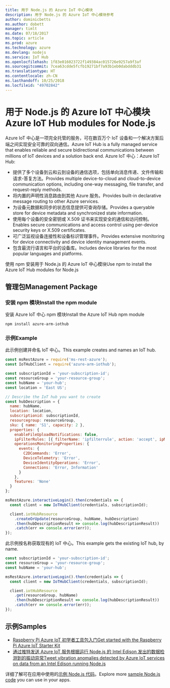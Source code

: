 ```yaml
---
title: 用于 Node.js 的 Azure IoT 中心模块
description: 用于 Node.js 的 Azure IoT 中心模块参考
author: dominicbetts
ms.author: dobett
manager: timlt
ms.date: 07/18/2017
ms.topic: article
ms.prod: azure
ms.technology: azure
ms.devlang: nodejs
ms.service: IoT Hub
ms.openlocfilehash: 1f83e016023722f149384ac015726e9257a9f3af
ms.sourcegitcommit: 7cea63cdde5fcfb19271bf7a93b1eb0dabdddb31
ms.translationtype: HT
ms.contentlocale: zh-CN
ms.lasthandoff: 10/25/2018
ms.locfileid: "49702842"
---
```

# <a name="azure-iot-hub-modules-for-nodejs"></a><span data-ttu-id="b37d2-103">用于 Node.js 的 Azure IoT 中心模块</span><span class="sxs-lookup"><span data-stu-id="b37d2-103">Azure IoT Hub modules for Node.js</span></span>

<span data-ttu-id="b37d2-104">Azure IoT 中心是一项完全托管的服务，可在数百万个 IoT 设备和一个解决方案后端之间实现安全可靠的双向通信。</span><span class="sxs-lookup"><span data-stu-id="b37d2-104">Azure IoT Hub is a fully managed service that enables reliable and secure bidirectional communications between millions of IoT devices and a solution back end.</span></span> <span data-ttu-id="b37d2-105">Azure IoT 中心：</span><span class="sxs-lookup"><span data-stu-id="b37d2-105">Azure IoT Hub:</span></span>
- <span data-ttu-id="b37d2-106">提供了多个设备到云和云到设备的通信选项，包括单向消息传递、文件传输和请求-答复方法。</span><span class="sxs-lookup"><span data-stu-id="b37d2-106">Provides multiple device-to-cloud and cloud-to-device communication options, including one-way messaging, file transfer, and request-reply methods.</span></span>
- <span data-ttu-id="b37d2-107">将内置的声明性消息路由到其他 Azure 服务。</span><span class="sxs-lookup"><span data-stu-id="b37d2-107">Provides built-in declarative message routing to other Azure services.</span></span>
- <span data-ttu-id="b37d2-108">为设备元数据和同步的状态信息提供可查询存储。</span><span class="sxs-lookup"><span data-stu-id="b37d2-108">Provides a queryable store for device metadata and synchronized state information.</span></span>
- <span data-ttu-id="b37d2-109">使用每个设备的安全密钥或 X.509 证书来实现安全的通信和访问控制。</span><span class="sxs-lookup"><span data-stu-id="b37d2-109">Enables secure communications and access control using per-device security keys or X.509 certificates.</span></span>
- <span data-ttu-id="b37d2-110">可广泛监视设备连接性和设备标识管理事件。</span><span class="sxs-lookup"><span data-stu-id="b37d2-110">Provides extensive monitoring for device connectivity and device identity management events.</span></span>
- <span data-ttu-id="b37d2-111">包含最流行语言和平台的设备库。</span><span class="sxs-lookup"><span data-stu-id="b37d2-111">Includes device libraries for the most popular languages and platforms.</span></span>

<span data-ttu-id="b37d2-112">使用 npm 安装用于 Node.js 的 Azure IoT 中心模块</span><span class="sxs-lookup"><span data-stu-id="b37d2-112">Use npm to install the Azure IoT Hub modules for Node.js</span></span>

## <a name="management-package"></a><span data-ttu-id="b37d2-113">管理包</span><span class="sxs-lookup"><span data-stu-id="b37d2-113">Management Package</span></span>

### <a name="install-the-npm-module"></a><span data-ttu-id="b37d2-114">安装 npm 模块</span><span class="sxs-lookup"><span data-stu-id="b37d2-114">Install the npm module</span></span>

<span data-ttu-id="b37d2-115">安装 Azure IoT 中心 npm 模块</span><span class="sxs-lookup"><span data-stu-id="b37d2-115">Install the Azure IoT Hub npm module</span></span>

```bash
npm install azure-arm-iothub
```

### <a name="example"></a><span data-ttu-id="b37d2-116">示例</span><span class="sxs-lookup"><span data-stu-id="b37d2-116">Example</span></span>

<span data-ttu-id="b37d2-117">此示例创建并命名 IoT 中心。</span><span class="sxs-lookup"><span data-stu-id="b37d2-117">This example creates and names an IoT hub.</span></span>

```javascript
const msRestAzure = require('ms-rest-azure');
const IoTHubClient = require('azure-arm-iothub');

const subscriptionId = 'your-subscription-id';
const resourceGroup = 'your-resource-group';
const hubName = 'your-hub';
const location = 'East US';

// Describe the IoT hub you want to create
const hubDescription = {
  name: hubName,
  location: location,
  subscriptionid: subscriptionId,
  resourcegroup: resourceGroup,
  sku: { name: 'S1', capacity: 2 },
  properties: {
    enableFileUploadNotifications: false,
    ipFilterRules: [{ filterName: 'ipfilterrule', action: 'accept', ipMask: '0.0.0.0/0' }],
    operationsMonitoringProperties: {
      events: {
        C2DCommands: 'Error',
        DeviceTelemetry: 'Error',
        DeviceIdentityOperations: 'Error',
        Connections: 'Error, Information'
      }
    },
    features: 'None'
  }
};

msRestAzure.interactiveLogin().then(credentials => {
  const client = new IoTHubClient(credentials, subscriptionId);

  client.iotHubResource
    .createOrUpdate(resourceGroup, hubName, hubDescription)
    .then(hubDescriptionResult => console.log(hubDescriptionResult))
    .catch(err => console.error(err));
});
```

<span data-ttu-id="b37d2-118">此示例按名称获取现有的 IoT 中心。</span><span class="sxs-lookup"><span data-stu-id="b37d2-118">This example gets the existing IoT hub, by name.</span></span>

```javascript
const subscriptionId = 'your-subscription-id';
const resourceGroup = 'your-resource-group';
const hubName = 'your-hub';

msRestAzure.interactiveLogin().then(credentials => {
  const client = new IoTHubClient(credentials, subscriptionId);

  client.iotHubResource
    .get(resourceGroup, hubName)
    .then(hubDescriptionResult => console.log(hubDescriptionResult))
    .catch(err => console.error(err));
});
```

## <a name="samples"></a><span data-ttu-id="b37d2-119">示例</span><span class="sxs-lookup"><span data-stu-id="b37d2-119">Samples</span></span>

- [<span data-ttu-id="b37d2-120">Raspberry Pi Azure IoT 初学者工具包入门</span><span class="sxs-lookup"><span data-stu-id="b37d2-120">Get started with the Raspberry Pi Azure IoT Starter Kit</span></span>](https://azure.microsoft.com/resources/samples/iot-remote-monitoring-node-raspberrypi-getstartedkit/)
- [<span data-ttu-id="b37d2-121">通过推特发送 Azure IoT 服务根据运行 Node.js 的 Intel Edison 发出的数据检测到的振动异常</span><span class="sxs-lookup"><span data-stu-id="b37d2-121">Tweet vibration anomalies detected by Azure IoT services on data from an Intel Edison running Node.js</span></span>](https://azure.microsoft.com/resources/samples/iot-hub-nodejs-intel-edison-vibration-anomaly-detection/)

<span data-ttu-id="b37d2-122">详细了解可在应用中使用的[示例 Node.js 代码](https://azure.microsoft.com/resources/samples/?platform=nodejs)。</span><span class="sxs-lookup"><span data-stu-id="b37d2-122">Explore more [sample Node.js code](https://azure.microsoft.com/resources/samples/?platform=nodejs) you can use in your apps.</span></span>
